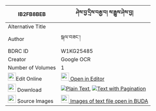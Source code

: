 |IB2FB8BEB|ཤེས་བྱ་དྲིས་བརྒྱ་བ། ས་རྒྱུས་ཤེས་བྱ། 
| --- | --- 
|Alternative Title |
|Author| སྐལ་བཟང་།
|BDRC ID | W1KG25485
|Creator | Google OCR
|Number of Volumes| 1
|<img width="25" src="https://img.icons8.com/color/25/000000/edit-property.png">Edit Online| [<img width="25" src="https://avatars.githubusercontent.com/u/45091458?s=200&v=4"> Open in Editor](http://editor.openpecha.org/IB2FB8BEB)
|<img width="25" src="https://img.icons8.com/fluent/48/000000/download-2.png"/>  Download | [![](https://img.icons8.com/color/20/000000/txt.png)Plain Text](https://github.com/Openpecha/IB2FB8BEB/releases/download/v1/sheja_dri_gyawa_sagyu_sa_sheja_plain_IB2FB8BEB.zip), [![](https://img.icons8.com/color/20/000000/txt.png)Text with Pagination](https://github.com/Openpecha/IB2FB8BEB/releases/download/v1/sheja_dri_gyawa_sagyu_sa_sheja_pages_IB2FB8BEB.zip)
|<img width="25" src="https://img.icons8.com/plasticine/100/000000/pictures-folder.png"/>  Source Images | [<img width="25" src="https://library.bdrc.io/icons/BUDA-small.svg"> Images of text file open in BUDA](https://library.bdrc.io/show/bdr:W1KG25485)